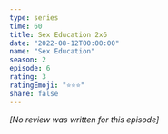 ```yaml
---
type: series
time: 60
title: Sex Education 2x6
date: "2022-08-12T00:00:00"
name: "Sex Education"
season: 2
episode: 6
rating: 3
ratingEmoji: "⭐️⭐️⭐️"
share: false
---
```


_[No review was written for this episode]_
